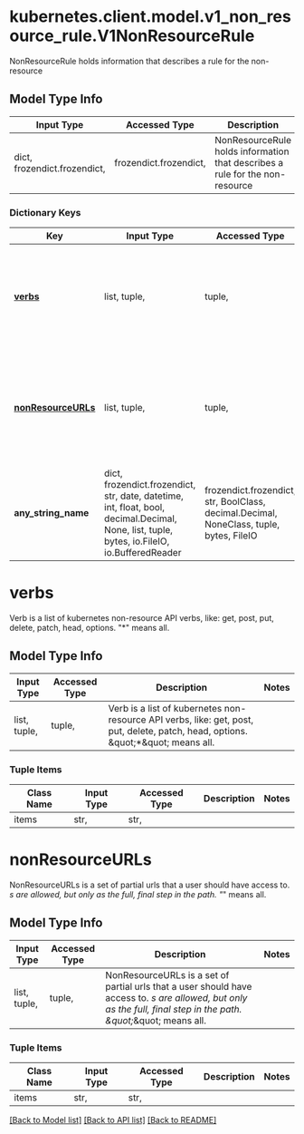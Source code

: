 # kubernetes.client.model.v1_non_resource_rule.V1NonResourceRule

NonResourceRule holds information that describes a rule for the non-resource

## Model Type Info
Input Type | Accessed Type | Description | Notes
------------ | ------------- | ------------- | -------------
dict, frozendict.frozendict,  | frozendict.frozendict,  | NonResourceRule holds information that describes a rule for the non-resource | 

### Dictionary Keys
Key | Input Type | Accessed Type | Description | Notes
------------ | ------------- | ------------- | ------------- | -------------
**[verbs](#verbs)** | list, tuple,  | tuple,  | Verb is a list of kubernetes non-resource API verbs, like: get, post, put, delete, patch, head, options.  \&quot;*\&quot; means all. | 
**[nonResourceURLs](#nonResourceURLs)** | list, tuple,  | tuple,  | NonResourceURLs is a set of partial urls that a user should have access to.  *s are allowed, but only as the full, final step in the path.  \&quot;*\&quot; means all. | [optional] 
**any_string_name** | dict, frozendict.frozendict, str, date, datetime, int, float, bool, decimal.Decimal, None, list, tuple, bytes, io.FileIO, io.BufferedReader | frozendict.frozendict, str, BoolClass, decimal.Decimal, NoneClass, tuple, bytes, FileIO | any string name can be used but the value must be the correct type | [optional]

# verbs

Verb is a list of kubernetes non-resource API verbs, like: get, post, put, delete, patch, head, options.  \"*\" means all.

## Model Type Info
Input Type | Accessed Type | Description | Notes
------------ | ------------- | ------------- | -------------
list, tuple,  | tuple,  | Verb is a list of kubernetes non-resource API verbs, like: get, post, put, delete, patch, head, options.  \&quot;*\&quot; means all. | 

### Tuple Items
Class Name | Input Type | Accessed Type | Description | Notes
------------- | ------------- | ------------- | ------------- | -------------
items | str,  | str,  |  | 

# nonResourceURLs

NonResourceURLs is a set of partial urls that a user should have access to.  *s are allowed, but only as the full, final step in the path.  \"*\" means all.

## Model Type Info
Input Type | Accessed Type | Description | Notes
------------ | ------------- | ------------- | -------------
list, tuple,  | tuple,  | NonResourceURLs is a set of partial urls that a user should have access to.  *s are allowed, but only as the full, final step in the path.  \&quot;*\&quot; means all. | 

### Tuple Items
Class Name | Input Type | Accessed Type | Description | Notes
------------- | ------------- | ------------- | ------------- | -------------
items | str,  | str,  |  | 

[[Back to Model list]](../../README.md#documentation-for-models) [[Back to API list]](../../README.md#documentation-for-api-endpoints) [[Back to README]](../../README.md)

